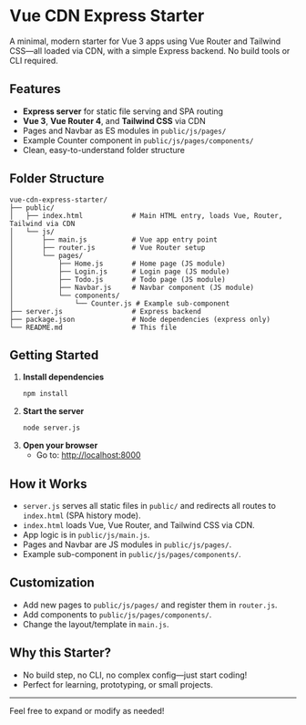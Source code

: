 # Vue CDN Express Starter

A minimal, modern starter for Vue 3 apps using Vue Router and Tailwind CSS—all loaded via CDN, with a simple Express backend. No build tools or CLI required.

## Features
- **Express server** for static file serving and SPA routing
- **Vue 3**, **Vue Router 4**, and **Tailwind CSS** via CDN
- Pages and Navbar as ES modules in `public/js/pages/`
- Example Counter component in `public/js/pages/components/`
- Clean, easy-to-understand folder structure

## Folder Structure
```
vue-cdn-express-starter/
├── public/
│   ├── index.html            # Main HTML entry, loads Vue, Router, Tailwind via CDN
│   └── js/
│       ├── main.js           # Vue app entry point
│       ├── router.js         # Vue Router setup
│       └── pages/
│           ├── Home.js       # Home page (JS module)
│           ├── Login.js      # Login page (JS module)
│           ├── Todo.js       # Todo page (JS module)
│           ├── Navbar.js     # Navbar component (JS module)
│           └── components/
│               └── Counter.js # Example sub-component
├── server.js                 # Express backend
├── package.json              # Node dependencies (express only)
└── README.md                 # This file
```

## Getting Started
1. **Install dependencies**
   ```bash
   npm install
   ```
2. **Start the server**
   ```bash
   node server.js
   ```
3. **Open your browser**
   - Go to: [http://localhost:8000](http://localhost:8000)

## How it Works
- `server.js` serves all static files in `public/` and redirects all routes to `index.html` (SPA history mode).
- `index.html` loads Vue, Vue Router, and Tailwind CSS via CDN.
- App logic is in `public/js/main.js`.
- Pages and Navbar are JS modules in `public/js/pages/`.
- Example sub-component in `public/js/pages/components/`.

## Customization
- Add new pages to `public/js/pages/` and register them in `router.js`.
- Add components to `public/js/pages/components/`.
- Change the layout/template in `main.js`.

## Why this Starter?
- No build step, no CLI, no complex config—just start coding!
- Perfect for learning, prototyping, or small projects.

---

Feel free to expand or modify as needed!
